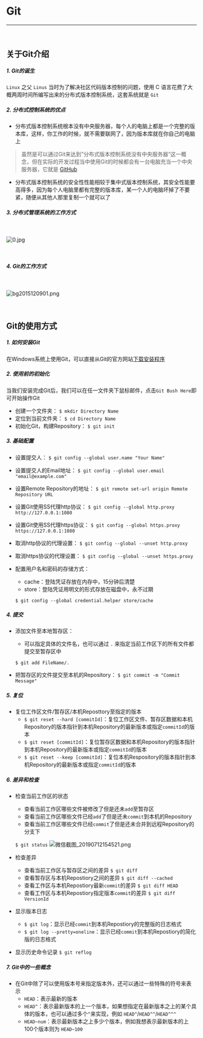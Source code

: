 # Git
---

<br/>

## 关于Git介绍

##### 1. Git的诞生
`Linux` 之父 `Linus` 当时为了解决社区代码版本控制的问题，使用 C 语言花费了大概两周时间所编写出来的分布式版本控制系统，这套系统就是 `Git`
##### 2. 分布式控制系统的优点
- 分布式版本控制系统根本没有中央服务器，每个人的电脑上都是一个完整的版本库，这样，你工作的时候，就不需要联网了，因为版本库就在你自己的电脑上  
> 虽然是可以通过Git来达到”分布式版本控制系统没有中央服务器“这一概念，但在实际的开发过程当中使用Git的时候都会有一台电脑充当一个中央服务器，它就是 [GitHub](https://github.com/ "Go!")
- 分布式版本控制系统的安全性性能相较于集中式版本控制系统，其安全性能要高得多，因为每个人电脑里都有完整的版本库，某一个人的电脑坏掉了不要紧，随便从其他人那里复制一个就可以了
##### 3. 分布式管理系统的工作方式

<br/>

![0.jpg](https://i.loli.net/2019/07/12/5d27f53875c0148819.jpg)

<br/>

##### 4. Git的工作方式

<br/>

![bg2015120901.png](https://i.loli.net/2019/07/12/5d283cd23a90693337.png)

<br/>

## Git的使用方式

##### 1. 如何安装Git
在Windows系统上使用Git，可以直接从Git的官方网站[下载安装程序](https://git-scm.com/downloads)

##### 2. 使用前的初始化
当我们安装完成Git后，我们可以在任一文件夹下鼠标邮件，点击`Git Bush Here`即可开始操作Git
- 创建一个文件夹：
`$ mkdir Directory Name`
- 定位到当前文件夹：
`$ cd Directory Name`
- 初始化Git，构建Repository：
`$ git init`  

##### 3. 基础配置
- 设置提交人：
`$ git config --global user.name "Your Name"`
- 设置提交人的Email地址：
`$ git config --global user.email "email@example.com"`
- 设置Remote Repository的地址：
`$ git remote set-url origin Remote Repository URL`
- 设置Git使用SS代理http协议：
`$ git config --global http.proxy http://127.0.0.1:1080`
- 设置Git使用SS代理https协议：
`$ git config --global https.proxy https://127.0.0.1:1080`
- 取消http协议的代理设置：
`$ git config --global --unset http.proxy`
- 取消https协议的代理设置：
`$ git config --global --unset https.proxy`
- 配置用户名和密码的存储方式：
  - cache：登陆凭证存放在内存中，15分钟后清楚
  - store：登陆凭证用明文的形式存放在磁盘中，永不过期  
  
  `$ git config --global credential.helper store/cache`

##### 4. 提交
- 添加文件至本地暂存区：
  - 可以指定具体的文件名，也可以通过 `.` 来指定当前工作区下的所有文件都提交至暂存区中

  `$ git add FileName/.`
- 把暂存区的文件提交至本机的Repository：
`$ git commit -m "Commit Message"`

##### 5. 复位
- 复位工作区文件/暂存区/本机Reposttory至指定的版本
  - `$ git reset --hard [commitId]`：复位工作区文件、暂存区数据和本机Repository的版本指针到本机Repository的最新版本或指定`commitId`的版本
  - `$ git reset [commitId]`：复位暂存区数据和本机Repository的版本指针到本机Repository的最新版本或指定`commitId`的版本
  - `$ git reset --keep [commitId]`：复位本机Respository的版本指针到本机Repository的最新版本或指定`commitId`的版本


##### 6. 差异和检查
- 检查当前工作区的状态
  - 查看当前工作区哪些文件被修改了但是还未`add`至暂存区
  - 查看当前工作区哪些文件已经`add`了但是还未`commit`到本机的Repository
  - 查看当前工作区哪些文件已经`commit`了但是还未合并到远程Repository的分支下
  
  `$ git status`
  ![微信截图_20190712154521.png](https://i.loli.net/2019/07/12/5d283ab06bcd044382.png)
- 检查差异
    - 查看当前工作区与暂存区之间的差异
    `$ git diff`
    - 查看暂存区与本机Repostiory之间的差异
    `$ git diff --cached`
    - 查看工作区与本机Repostiory最新`commit`的差异
    `$ git diff HEAD`
    - 查看工作区与本机Repostiory指定版本`commit`的差异
    `$ git diff VersionId`
- 显示版本日志
    - `$ git log`：显示已经`commit`到本机Repostiory的完整版的日志格式
    - `$ git log --pretty=oneline`：显示已经`commit`到本机Repostiory的简化版的日志格式
- 显示历史命令记录
`$ git reflog`

##### 7. Git中的一些概念
- 在Git中除了可以使用版本号来指定版本外，还可以通过一些特殊的符号来表示
    - `HEAD`：表示最新的版本
    - `HEAD^`：表示最新版本的上一个版本，如果想指定在最新版本之上的某个具体的版本，也可以通过多个`^`来实现，例如 `HEAD^`/`HEAD^^`/`HEAD^^^`
    - `HEAD~num`：表示最新版本之上多少个版本，例如我想表示最新版本的上100个版本则为 `HEAD~100`
